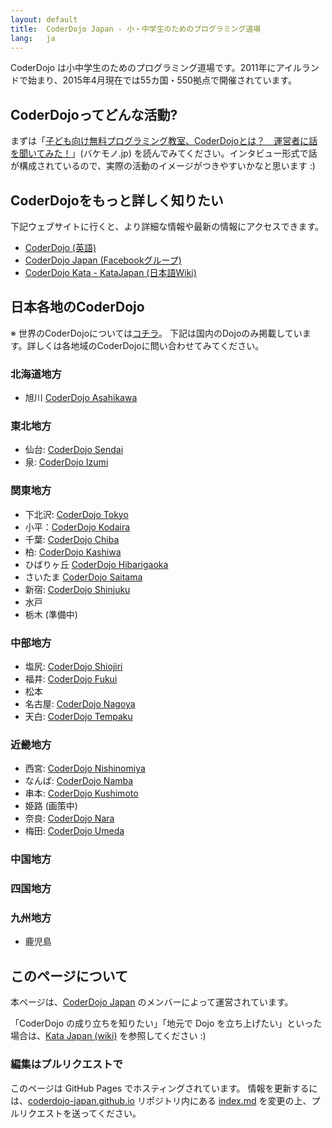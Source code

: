 ```yaml
---
layout: default
title:  CoderDojo Japan - 小・中学生のためのプログラミング道場
lang:   ja
---
```



CoderDojo は小中学生のためのプログラミング道場です。2011年にアイルランドで始まり、2015年4月現在では55カ国・550拠点で開催されています。

## CoderDojoってどんな活動?

まずは「[子ども向け無料プログラミング教室、CoderDojoとは？　運営者に話を聞いてみた！](http://bakemono.jp/reading/blog/web/2256/)」(バケモノ.jp) を読んでみてください。インタビュー形式で話が構成されているので、実際の活動のイメージがつきやすいかなと思います :)


## CoderDojoをもっと詳しく知りたい

下記ウェブサイトに行くと、より詳細な情報や最新の情報にアクセスできます。

* [CoderDojo (英語)](http://coderdojo.com/)
* [CoderDojo Japan (Facebookグループ)](https://www.facebook.com/groups/coderdojo.jp/)
* [CoderDojo Kata - KataJapan (日本語Wiki)](http://kata.coderdojo.com/wiki/KataJapan)

## 日本各地のCoderDojo

※ 世界のCoderDojoについては[コチラ](http://zen.coderdojo.com/)。
下記は国内のDojoのみ掲載しています。詳しくは各地域のCoderDojoに問い合わせてみてください。

### 北海道地方

* 旭川 [CoderDojo Asahikawa](http://coderdojo-asahikawa.github.io/)

### 東北地方

* 仙台: [CoderDojo Sendai](http://www.cloud-garden.net/event/coderdojosendai/)
* 泉: [CoderDojo Izumi](http://coderdojo-izumi.github.io/)

### 関東地方

* 下北沢: [CoderDojo Tokyo](http://tokyo.coderdojo.jp/)
* 小平：[CoderDojo Kodaira](http://coderdojo-kodaira.github.io)
* 千葉: [CoderDojo Chiba](http://coderdojo-chiba.github.io/)
* 柏: [CoderDojo Kashiwa](http://coderdojokashiwa.wix.com/kashiwa)
* ひばりヶ丘 [CoderDojo Hibarigaoka](http://coderdojo.hanare-hibari.info/)
* さいたま [CoderDojo Saitama](http://coderdojo-saitama.com/)
* 新宿: [CoderDojo Shinjuku](http://coderdojoshinjuku.doorkeeper.jp/)
* 水戸
* 栃木 (準備中)

### 中部地方

* 塩尻: [CoderDojo Shiojiri](http://coderdojo.shiojiri-osslabo.com/)
* 福井: [CoderDojo Fukui](http://coderdojo.cowbell.jp/)
* 松本
* 名古屋: [CoderDojo Nagoya](http://coderdojo-nagoya.github.io/)
* 天白: [CoderDojo Tempaku](http://coderdojo-tempaku.hatenablog.com/)

### 近畿地方

* 西宮: [CoderDojo Nishinomiya](http://coderdojo-nishinomiya.info/)
* なんば: [CoderDojo Namba](https://www.facebook.com/CoderDojoNamba)
* 串本: [CoderDojo Kushimoto](http://coderdojo.kushimo.to/)
* 姫路 (画策中)
* 奈良: [CoderDojo Nara](https://coderdojonara.wordpress.com/)
* 梅田: [CoderDojo Umeda](http://coderdojo-nishinomiya.info/)

### 中国地方

### 四国地方

### 九州地方
* 鹿児島


## このページについて

本ページは、[CoderDojo Japan](https://www.facebook.com/groups/coderdojo.jp/) のメンバーによって運営されています。

「CoderDojo の成り立ちを知りたい」「地元で Dojo を立ち上げたい」といった場合は、[Kata Japan (wiki)](http://kata.coderdojo.com/wiki/KataJapan) を参照してください :)

### 編集はプルリクエストで

このページは GitHub Pages でホスティングされています。
情報を更新するには、[coderdojo-japan.github.io](https://github.com/coderdojo-japan/coderdojo-japan.github.io/) リポジトリ内にある [index.md](https://github.com/coderdojo-japan/coderdojo-japan.github.io/blob/master/index.md) を変更の上、プルリクエストを送ってください。

